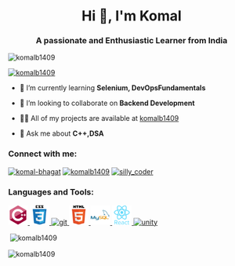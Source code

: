 <h1 align="center">Hi 👋, I'm Komal</h1>
<h3 align="center">A passionate and Enthusiastic Learner from India</h3>

<p align="left"> <img src="https://komarev.com/ghpvc/?username=komalb1409&label=Profile%20views&color=0e75b6&style=flat" alt="komalb1409" /> </p>

<p align="left"> <a href="https://github.com/ryo-ma/github-profile-trophy"><img src="https://github-profile-trophy.vercel.app/?username=komalb1409" alt="komalb1409" /></a> </p>

- 🌱 I’m currently learning **Selenium, DevOpsFundamentals**

- 👯 I’m looking to collaborate on **Backend Development**

- 👨‍💻 All of my projects are available at [komalb1409](komalb1409)

- 💬 Ask me about **C++,DSA**

<h3 align="left">Connect with me:</h3>
<p align="left">
<a href="https://linkedin.com/in/komal-bhagat" target="blank"><img align="center" src="https://raw.githubusercontent.com/rahuldkjain/github-profile-readme-generator/master/src/images/icons/Social/linked-in-alt.svg" alt="komal-bhagat" height="30" width="40" /></a>
<a href="https://www.hackerrank.com/komalb1409" target="blank"><img align="center" src="https://raw.githubusercontent.com/rahuldkjain/github-profile-readme-generator/master/src/images/icons/Social/hackerrank.svg" alt="komalb1409" height="30" width="40" /></a>
<a href="https://auth.geeksforgeeks.org/user/silly_coder" target="blank"><img align="center" src="https://raw.githubusercontent.com/rahuldkjain/github-profile-readme-generator/master/src/images/icons/Social/geeks-for-geeks.svg" alt="silly_coder" height="30" width="40" /></a>
</p>

<h3 align="left">Languages and Tools:</h3>
<p align="left"> <a href="https://www.w3schools.com/cpp/" target="_blank"> <img src="https://raw.githubusercontent.com/devicons/devicon/master/icons/cplusplus/cplusplus-original.svg" alt="cplusplus" width="40" height="40"/> </a> <a href="https://www.w3schools.com/css/" target="_blank"> <img src="https://raw.githubusercontent.com/devicons/devicon/master/icons/css3/css3-original-wordmark.svg" alt="css3" width="40" height="40"/> </a> <a href="https://git-scm.com/" target="_blank"> <img src="https://www.vectorlogo.zone/logos/git-scm/git-scm-icon.svg" alt="git" width="40" height="40"/> </a> <a href="https://www.w3.org/html/" target="_blank"> <img src="https://raw.githubusercontent.com/devicons/devicon/master/icons/html5/html5-original-wordmark.svg" alt="html5" width="40" height="40"/> </a> <a href="https://www.mysql.com/" target="_blank"> <img src="https://raw.githubusercontent.com/devicons/devicon/master/icons/mysql/mysql-original-wordmark.svg" alt="mysql" width="40" height="40"/> </a> <a href="https://reactjs.org/" target="_blank"> <img src="https://raw.githubusercontent.com/devicons/devicon/master/icons/react/react-original-wordmark.svg" alt="react" width="40" height="40"/> </a> <a href="https://unity.com/" target="_blank"> <img src="https://www.vectorlogo.zone/logos/unity3d/unity3d-icon.svg" alt="unity" width="40" height="40"/> </a> </p>

<p>&nbsp;<img align="center" src="https://github-readme-stats.vercel.app/api?username=komalb1409&show_icons=true&locale=en" alt="komalb1409" /></p>

<p><img align="center" src="https://github-readme-streak-stats.herokuapp.com/?user=komalb1409&" alt="komalb1409" /></p>
